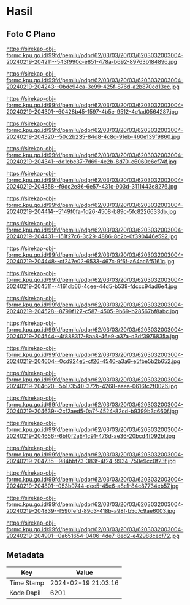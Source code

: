 # Hasil

## Foto C Plano

https://sirekap-obj-formc.kpu.go.id/99fd/pemilu/pdpr/62/03/03/20/03/6203032003004-20240219-204211--543f990c-e851-478a-b692-89763b184896.jpg

https://sirekap-obj-formc.kpu.go.id/99fd/pemilu/pdpr/62/03/03/20/03/6203032003004-20240219-204243--0bdc94ca-3e99-425f-876d-a2b870cd13ec.jpg

https://sirekap-obj-formc.kpu.go.id/99fd/pemilu/pdpr/62/03/03/20/03/6203032003004-20240219-204301--60428b45-1597-4b5e-9512-4e1ad0564287.jpg

https://sirekap-obj-formc.kpu.go.id/99fd/pemilu/pdpr/62/03/03/20/03/6203032003004-20240219-204320--50c2b235-84d8-4c8c-91eb-460e139f9860.jpg

https://sirekap-obj-formc.kpu.go.id/99fd/pemilu/pdpr/62/03/03/20/03/6203032003004-20240219-204341--dd1cbc37-7d69-4e2b-8d70-c6060e6cf74f.jpg

https://sirekap-obj-formc.kpu.go.id/99fd/pemilu/pdpr/62/03/03/20/03/6203032003004-20240219-204358--f9dc2e86-6e57-431c-903d-3111443e8276.jpg

https://sirekap-obj-formc.kpu.go.id/99fd/pemilu/pdpr/62/03/03/20/03/6203032003004-20240219-204414--5149f0fa-1d26-4508-b89c-5fc8226633db.jpg

https://sirekap-obj-formc.kpu.go.id/99fd/pemilu/pdpr/62/03/03/20/03/6203032003004-20240219-204431--151f27c6-3c29-4886-8c2b-0f390446e592.jpg

https://sirekap-obj-formc.kpu.go.id/99fd/pemilu/pdpr/62/03/03/20/03/6203032003004-20240219-204448--cf247e02-6533-467c-9f6f-a64ac6f5161c.jpg

https://sirekap-obj-formc.kpu.go.id/99fd/pemilu/pdpr/62/03/03/20/03/6203032003004-20240219-204511--4161db66-4cee-44d5-b539-fdccc94ad6e4.jpg

https://sirekap-obj-formc.kpu.go.id/99fd/pemilu/pdpr/62/03/03/20/03/6203032003004-20240219-204528--8799f127-c587-4505-9b69-b28567bf8abc.jpg

https://sirekap-obj-formc.kpu.go.id/99fd/pemilu/pdpr/62/03/03/20/03/6203032003004-20240219-204544--4f888317-8aa8-46e9-a37a-d3df3976835a.jpg

https://sirekap-obj-formc.kpu.go.id/99fd/pemilu/pdpr/62/03/03/20/03/6203032003004-20240219-204604--0cd924e5-cf26-4540-a3a6-e5fbe5b2b652.jpg

https://sirekap-obj-formc.kpu.go.id/99fd/pemilu/pdpr/62/03/03/20/03/6203032003004-20240219-204620--5b173540-372b-4268-aaea-0616fc2f0026.jpg

https://sirekap-obj-formc.kpu.go.id/99fd/pemilu/pdpr/62/03/03/20/03/6203032003004-20240219-204639--2cf2aed5-0a7f-4524-82cd-b9399b3c660f.jpg

https://sirekap-obj-formc.kpu.go.id/99fd/pemilu/pdpr/62/03/03/20/03/6203032003004-20240219-204656--6bf0f2a8-1c91-476d-ae36-20bcd4f092bf.jpg

https://sirekap-obj-formc.kpu.go.id/99fd/pemilu/pdpr/62/03/03/20/03/6203032003004-20240219-204735--984bbf73-383f-4f24-9934-750e9cc0f23f.jpg

https://sirekap-obj-formc.kpu.go.id/99fd/pemilu/pdpr/62/03/03/20/03/6203032003004-20240219-204801--053b9744-dee5-45e6-a8c1-84c87734eb57.jpg

https://sirekap-obj-formc.kpu.go.id/99fd/pemilu/pdpr/62/03/03/20/03/6203032003004-20240219-204839--f590fefd-89d3-418b-a98f-b5c7c9ae6003.jpg

https://sirekap-obj-formc.kpu.go.id/99fd/pemilu/pdpr/62/03/03/20/03/6203032003004-20240219-204901--0a651654-0406-4de7-8ed2-e42988cecf72.jpg


## Metadata

| Key        | Value               |
| ---------- | ------------------- |
| Time Stamp | 2024-02-19 21:03:16 |
| Kode Dapil | 6201                |



